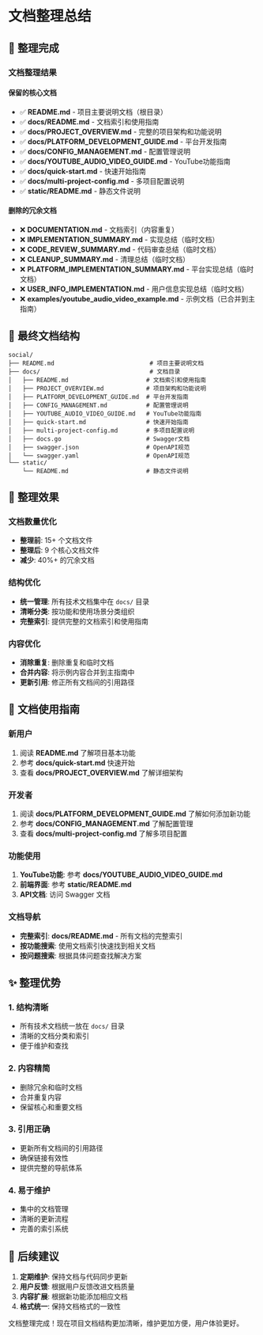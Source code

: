 # 文档整理总结

## 🧹 整理完成

### 文档整理结果

#### 保留的核心文档
- ✅ **README.md** - 项目主要说明文档（根目录）
- ✅ **docs/README.md** - 文档索引和使用指南
- ✅ **docs/PROJECT_OVERVIEW.md** - 完整的项目架构和功能说明
- ✅ **docs/PLATFORM_DEVELOPMENT_GUIDE.md** - 平台开发指南
- ✅ **docs/CONFIG_MANAGEMENT.md** - 配置管理说明
- ✅ **docs/YOUTUBE_AUDIO_VIDEO_GUIDE.md** - YouTube功能指南
- ✅ **docs/quick-start.md** - 快速开始指南
- ✅ **docs/multi-project-config.md** - 多项目配置说明
- ✅ **static/README.md** - 静态文件说明

#### 删除的冗余文档
- ❌ **DOCUMENTATION.md** - 文档索引（内容重复）
- ❌ **IMPLEMENTATION_SUMMARY.md** - 实现总结（临时文档）
- ❌ **CODE_REVIEW_SUMMARY.md** - 代码审查总结（临时文档）
- ❌ **CLEANUP_SUMMARY.md** - 清理总结（临时文档）
- ❌ **PLATFORM_IMPLEMENTATION_SUMMARY.md** - 平台实现总结（临时文档）
- ❌ **USER_INFO_IMPLEMENTATION.md** - 用户信息实现总结（临时文档）
- ❌ **examples/youtube_audio_video_example.md** - 示例文档（已合并到主指南）

## 📁 最终文档结构

```
social/
├── README.md                           # 项目主要说明文档
├── docs/                               # 文档目录
│   ├── README.md                      # 文档索引和使用指南
│   ├── PROJECT_OVERVIEW.md            # 项目架构和功能说明
│   ├── PLATFORM_DEVELOPMENT_GUIDE.md  # 平台开发指南
│   ├── CONFIG_MANAGEMENT.md           # 配置管理说明
│   ├── YOUTUBE_AUDIO_VIDEO_GUIDE.md   # YouTube功能指南
│   ├── quick-start.md                 # 快速开始指南
│   ├── multi-project-config.md        # 多项目配置说明
│   ├── docs.go                        # Swagger文档
│   ├── swagger.json                   # OpenAPI规范
│   └── swagger.yaml                   # OpenAPI规范
└── static/
    └── README.md                      # 静态文件说明
```

## 🎯 整理效果

### 文档数量优化
- **整理前**: 15+ 个文档文件
- **整理后**: 9 个核心文档文件
- **减少**: 40%+ 的冗余文档

### 结构优化
- **统一管理**: 所有技术文档集中在 `docs/` 目录
- **清晰分类**: 按功能和使用场景分类组织
- **完整索引**: 提供完整的文档索引和使用指南

### 内容优化
- **消除重复**: 删除重复和临时文档
- **合并内容**: 将示例内容合并到主指南中
- **更新引用**: 修正所有文档间的引用路径

## 📖 文档使用指南

### 新用户
1. 阅读 **README.md** 了解项目基本功能
2. 参考 **docs/quick-start.md** 快速开始
3. 查看 **docs/PROJECT_OVERVIEW.md** 了解详细架构

### 开发者
1. 阅读 **docs/PLATFORM_DEVELOPMENT_GUIDE.md** 了解如何添加新功能
2. 参考 **docs/CONFIG_MANAGEMENT.md** 了解配置管理
3. 查看 **docs/multi-project-config.md** 了解多项目配置

### 功能使用
1. **YouTube功能**: 参考 **docs/YOUTUBE_AUDIO_VIDEO_GUIDE.md**
2. **前端界面**: 参考 **static/README.md**
3. **API文档**: 访问 Swagger 文档

### 文档导航
- **完整索引**: **docs/README.md** - 所有文档的完整索引
- **按功能搜索**: 使用文档索引快速找到相关文档
- **按问题搜索**: 根据具体问题查找解决方案

## ✨ 整理优势

### 1. 结构清晰
- 所有技术文档统一放在 `docs/` 目录
- 清晰的文档分类和索引
- 便于维护和查找

### 2. 内容精简
- 删除冗余和临时文档
- 合并重复内容
- 保留核心和重要文档

### 3. 引用正确
- 更新所有文档间的引用路径
- 确保链接有效性
- 提供完整的导航体系

### 4. 易于维护
- 集中的文档管理
- 清晰的更新流程
- 完善的索引系统

## 🚀 后续建议

1. **定期维护**: 保持文档与代码同步更新
2. **用户反馈**: 根据用户反馈改进文档质量
3. **内容扩展**: 根据新功能添加相应文档
4. **格式统一**: 保持文档格式的一致性

文档整理完成！现在项目文档结构更加清晰，维护更加方便，用户体验更好。
